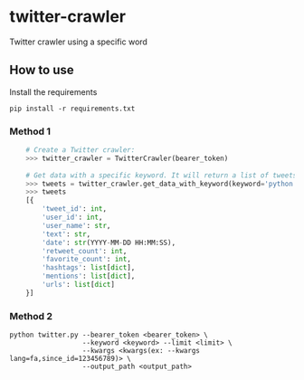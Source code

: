 # twitter-crawler
Twitter crawler using a specific word

## How to use

Install the requirements

```
pip install -r requirements.txt
```

### Method 1

```python
    # Create a Twitter crawler:
    >>> twitter_crawler = TwitterCrawler(bearer_token)
    
    # Get data with a specific keyword. It will return a list of tweets(default limit is 1):
    >>> tweets = twitter_crawler.get_data_with_keyword(keyword='python')
    >>> tweets
    [{
        'tweet_id': int,
        'user_id': int,
        'user_name': str,
        'text': str,
        'date': str(YYYY-MM-DD HH:MM:SS),
        'retweet_count': int,
        'favorite_count': int,
        'hashtags': list[dict],
        'mentions': list[dict],
        'urls': list[dict]
    }]
```

### Method 2

```
python twitter.py --bearer_token <bearer_token> \
                  --keyword <keyword> --limit <limit> \
                  --kwargs <kwargs(ex: --kwargs lang=fa,since_id=123456789)> \
                  --output_path <output_path>
```